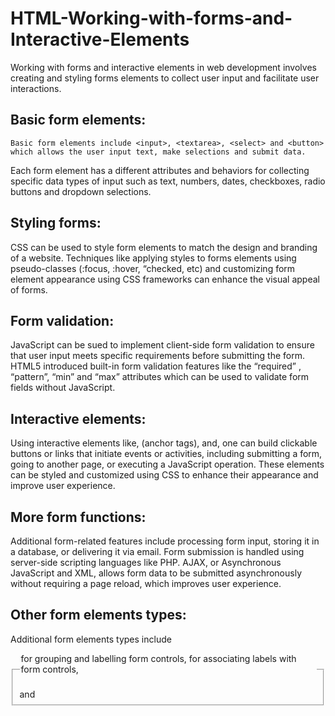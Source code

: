 # HTML-Working-with-forms-and-Interactive-Elements
Working with forms and interactive elements in web development involves creating and styling forms elements to collect user input and facilitate user interactions.

Basic form elements:
---------------------------------------------------------------------
	Basic form elements include <input>, <textarea>, <select> and <button> which allows the user input text, make selections and submit data.
Each form element has a different attributes and behaviors for collecting specific data types of input such as text, numbers, dates, checkboxes, radio buttons and dropdown selections. 

Styling forms:
----------------------------------------------------------------------
CSS can be used to style form elements to match the design and branding of a website.
Techniques like applying styles to forms elements using pseudo-classes (:focus, :hover, “checked, etc) and customizing form element appearance using CSS frameworks can enhance the visual appeal of forms.

Form validation:
---------------------------------------------------------------------
JavaScript can be sued to implement client-side form validation to ensure that user input meets specific requirements before submitting the form.
HTML5 introduced built-in form validation features like the “required” , “pattern”, “min” and “max” attributes which can be used to validate form fields without JavaScript.

Interactive elements:
---------------------------------------------------------------------
Using interactive elements like, (anchor tags), and, one can build clickable buttons or links that initiate events or activities, including submitting a form, going to another page, or executing a JavaScript operation.
These elements can be styled and customized using CSS to enhance their appearance and improve user experience.

More form functions:
--------------------------------------------------------------------
Additional form-related features include processing form input, storing it in a database, or delivering it via email. Form submission is handled using server-side scripting languages like PHP.
AJAX, or Asynchronous JavaScript and XML, allows form data to be submitted asynchronously without requiring a page reload, which improves user experience.

Other form elements types:
--------------------------------------------------------------------
Additional form elements types include <fieldset> and <legend> for grouping and labelling form controls, <label> for associating labels with form controls, <optgroup> for grouping options within a dropdown menu and <detailist> for providing predefined options for <input> elements.

To summarise, web developers who work with forms and interactive elements must create, style, validate, and process form input in order to efficiently support user interactions and gather data. A seamless user experience can only be achieved by combining HTML, CSS, and JavaScript approaches to produce forms that are both aesthetically pleasing and functional.
